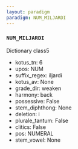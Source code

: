 ```yaml
---
layout: paradigm
paradigm: NUM_MILJARDI
---
```

### ` NUM_MILJARDI `

Dictionary class5
* kotus_tn: 6
* upos: NUM
* suffix_regex: iljardi
* kotus_av: None
* grade_dir: weaken
* harmony: back
* possessive: False
* stem_diphthong: None
* deletion: i
* plurale_tantum: False
* clitics: False
* pos: NUMERAL
* stem_vowel: None
